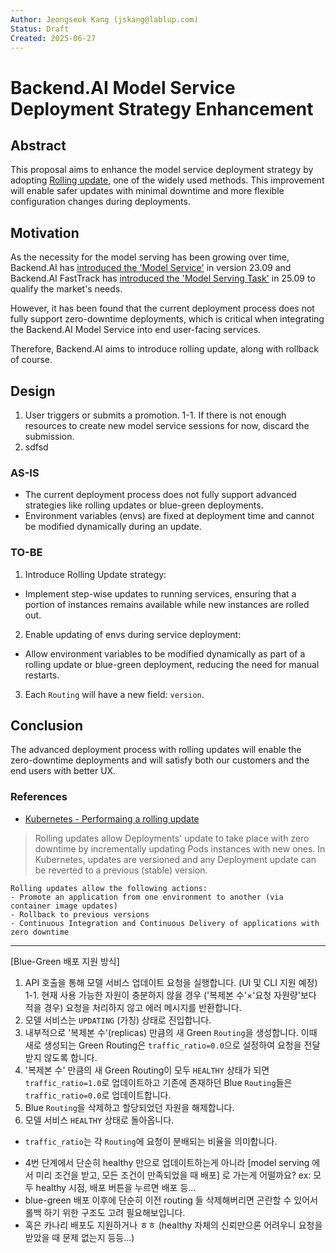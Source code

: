 ```yaml
---
Author: Jeongseok Kang (jskang@lablup.com)
Status: Draft
Created: 2025-06-27
---
```


# Backend.AI Model Service Deployment Strategy Enhancement

## Abstract

This proposal aims to enhance the model service deployment strategy by adopting [Rolling update](https://en.wikipedia.org/wiki/Rolling_release), one of the widely used methods. This improvement will enable safer updates with minimal downtime and more flexible configuration changes during deployments.

## Motivation
As the necessity for the model serving has been growing over time, Backend.AI has [introduced the 'Model Service'](https://www.backend.ai/ko/blog/2023-09-26-Backend.AI-23.09-update) in version 23.09 and Backend.AI FastTrack has [introduced the 'Model Serving Task'](https://github.com/lablup/backend.ai-fasttrack/releases/tag/25.9.0) in 25.09 to qualify the market's needs.

However, it has been found that the current deployment process does not fully support zero-downtime deployments, which is critical when integrating the Backend.AI Model Service into end user-facing services.

Therefore, Backend.AI aims to introduce rolling update, along with rollback of course.

## Design

1. User triggers or submits a promotion.
  1-1. If there is not enough resources to create new model service sessions for now, discard the submission.
2. sdfsd

### AS-IS

- The current deployment process does not fully support advanced strategies like rolling updates or blue-green deployments.
- Environment variables (envs) are fixed at deployment time and cannot be modified dynamically during an update.

### TO-BE

1. Introduce Rolling Update strategy:
  - Implement step-wise updates to running services, ensuring that a portion of instances remains available while new instances are rolled out.
2. Enable updating of envs during service deployment:
  - Allow environment variables to be modified dynamically as part of a rolling update or blue-green deployment, reducing the need for manual restarts.
3. Each `Routing` will have a new field: `version`.

## Conclusion

The advanced deployment process with rolling updates will enable the zero-downtime deployments and will satisfy both our customers and the end users with better UX.

### References
- [Kubernetes - Performaing a rolling update](https://kubernetes.io/docs/tutorials/kubernetes-basics/update/update-intro/)

> Rolling updates allow Deployments' update to take place with zero downtime by incrementally updating Pods instances with new ones.
> In Kubernetes, updates are versioned and any Deployment update can be reverted to a previous (stable) version.

```
Rolling updates allow the following actions:
- Promote an application from one environment to another (via container image updates)
- Rollback to previous versions
- Continuous Integration and Continuous Delivery of applications with zero downtime
```

---

[Blue-Green 배포 지원 방식]
1. API 호출을 통해 모델 서비스 업데이트 요청을 실행합니다. (UI 및 CLI 지원 예정)
  1-1. 현재 사용 가능한 자원이 충분하지 않을 경우 ('복제본 수'×'요청 자원량'보다 적을 경우) 요청을 처리하지 않고 에러 메시지를 반환합니다.
2. 모델 서비스는 `UPDATING` (가칭) 상태로 진입합니다.
3. 내부적으로 '복제본 수'(replicas) 만큼의 새 Green `Routing`을 생성합니다. 이때 새로 생성되는 Green Routing은 `traffic_ratio=0.0`으로 설정하여 요청을 전달받지 않도록 합니다.
4. '복제본 수' 만큼의 새 Green Routing이 모두 `HEALTHY` 상태가 되면 `traffic_ratio=1.0`로 업데이트하고 기존에 존재하던 Blue `Routing`들은 `traffic_ratio=0.0`로 업데이트합니다.
5. Blue `Routing`을 삭제하고 할당되었던 자원을 해제합니다.
6. 모델 서비스 `HEALTHY` 상태로 돌아옵니다.

* `traffic_ratio`는 각 `Routing`에 요청이 분배되는 비율을 의미합니다.

- 4번 단계에서 단순히 healthy 만으로 업데이트하는게 아니라 [model serving 에서 미리 조건을 받고, 모든 조건이 만족되었을 때 배포] 로 가는게 어떨까요? ex: 모두 healthy 시점, 배포 버튼을 누르면 배포 등...
- blue-green 배포 이후에 단순히 이전 routing 들 삭제해버리면 곤란할 수 있어서 롤백 하기 위한 구조도 고려 필요해보입니다.
- 혹은 카나리 배포도 지원하거나 ㅎㅎ (healthy 자체의 신뢰만으론 어려우니 요청을 받았을 때 문제 없는지 등등...)
